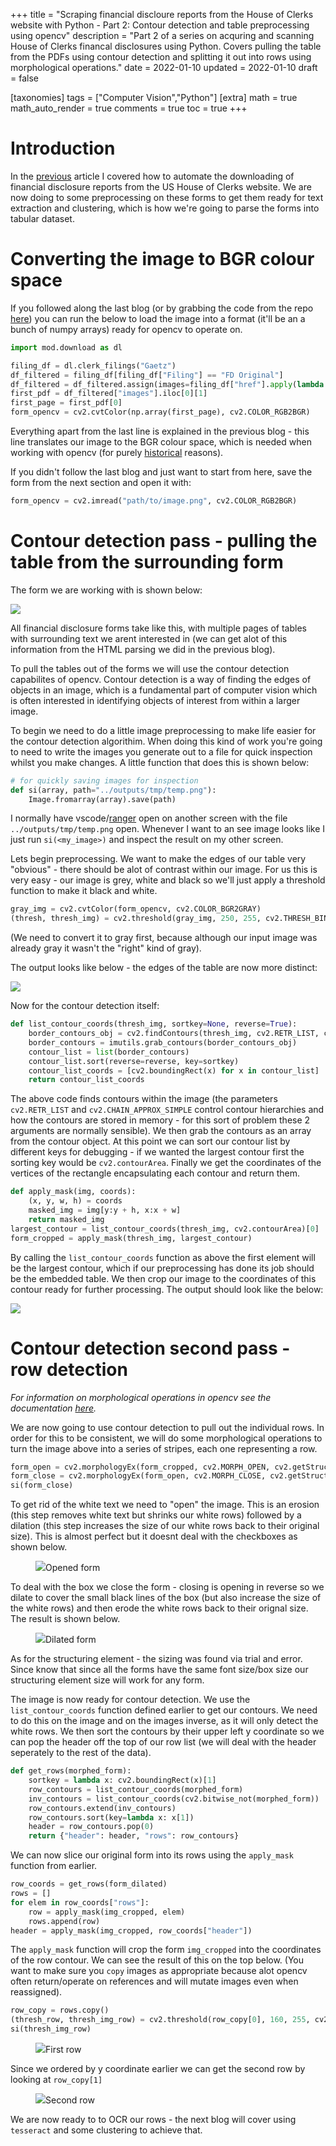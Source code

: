 +++
title = "Scraping financial discloure reports from the House of Clerks website with Python - Part 2: Contour detection and table preprocessing using opencv"
description = "Part 2 of a series on acquring and scanning House of Clerks financal disclosures using Python. Covers pulling the table from the PDFs using contour detection and splitting it out into rows using morphological operations."
date = 2022-01-10
updated = 2022-01-10
draft = false

[taxonomies]
tags = ["Computer Vision","Python"]
[extra]
math = true
math_auto_render = true
comments = true
toc = true
+++

# Introduction

In the [previous](@/posts/financial-disclosure-p1/index.md) article I covered how to automate the downloading of financial disclosure reports from the US House of Clerks website. We are now doing to some preprocessing on these forms to get them ready for text extraction and clustering, which is how we're going to parse the forms into tabular dataset.

# Converting the image to BGR colour space

If you followed along the last blog (or by grabbing the code from the repo [here]("https://github.com/jamiegl/financial-disclosure-scraper")) you can run the below to load the image into a format (it'll be an a bunch of numpy arrays) ready for opencv to operate on.

```py
import mod.download as dl

filing_df = dl.clerk_filings("Gaetz")
df_filtered = filing_df[filing_df["Filing"] == "FD Original"]
df_filtered = df_filtered.assign(images=filing_df["href"].apply(lambda x: dl.image_from_endpoint(x)))
first_pdf = df_filtered["images"].iloc[0][1]
first_page = first_pdf[0]
form_opencv = cv2.cvtColor(np.array(first_page), cv2.COLOR_RGB2BGR)
```

Everything apart from the last line is explained in the previous blog - this line translates our image to the BGR colour space, which is needed when working with opencv (for purely [historical]("https://stackoverflow.com/questions/14556545/why-opencv-using-bgr-colour-space-instead-of-rgb") reasons).

If you didn't follow the last blog and just want to start from here, save the form from the next section and open it with:

```py
form_opencv = cv2.imread("path/to/image.png", cv2.COLOR_RGB2BGR)
```

# Contour detection pass - pulling the table from the surrounding form

The form we are working with is shown below:

![](gaetzform.png)

All financial disclosure forms take like this, with multiple pages of tables with surrounding text we arent interested in (we can get alot of this information from the HTML parsing we did in the previous blog).

To pull the tables out of the forms we will use the contour detection capabilites of opencv. Contour detection is a way of finding the edges of objects in an image, which is a fundamental part of computer vision which is often interested in identifying objects of interest from within a larger image. 

To begin we need to do a little image preprocessing to make life easier for the contour detection algorithim. When doing this kind of work you're going to need to write the images you generate out to a file for quick inspection whilst you make changes. A little function that does this is shown below:
```py
# for quickly saving images for inspection
def si(array, path="../outputs/tmp/temp.png"):
    Image.fromarray(array).save(path)
```
I normally have vscode/[ranger]("https://github.com/ranger/ranger") open on another screen with the file `../outputs/tmp/temp.png` open. Whenever I want to an see image looks like I just run `si(<my_image>)` and inspect the result on my other screen. 

Lets begin preprocessing. We want to make the edges of our table very "obvious" - there should be alot of contrast within our image. For us this is very easy - our image is grey, white and black so we'll just apply a threshold function to make it black and white.

```py
gray_img = cv2.cvtColor(form_opencv, cv2.COLOR_BGR2GRAY)
(thresh, thresh_img) = cv2.threshold(gray_img, 250, 255, cv2.THRESH_BINARY_INV)
```
(We need to convert it to gray first, because although our input image was already gray it wasn't the "right" kind of gray). 

The output looks like below - the edges of the table are now more distinct:

![](threshform.png)

Now for the contour detection itself:

```py
def list_contour_coords(thresh_img, sortkey=None, reverse=True):
    border_contours_obj = cv2.findContours(thresh_img, cv2.RETR_LIST, cv2.CHAIN_APPROX_SIMPLE)
    border_contours = imutils.grab_contours(border_contours_obj)
    contour_list = list(border_contours)
    contour_list.sort(reverse=reverse, key=sortkey)
    contour_list_coords = [cv2.boundingRect(x) for x in contour_list]
    return contour_list_coords
```

The above code finds contours within the image (the parameters `cv2.RETR_LIST` and `cv2.CHAIN_APPROX_SIMPLE` control contour hierarchies and how the contours are stored in memory - for this sort of problem these 2 arguments are normally sensible). We then grab the contours as an array from the contour object. At this point we can sort our contour list by different keys for debugging - if we wanted the largest contour first the sorting key would be `cv2.contourArea`. Finally we get the coordinates of the vertices of the rectangle encapsulating each contour and return them.

```py
def apply_mask(img, coords):
    (x, y, w, h) = coords
    masked_img = img[y:y + h, x:x + w]
    return masked_img
largest_contour = list_contour_coords(thresh_img, cv2.contourArea)[0]
form_cropped = apply_mask(thresh_img, largest_contour)
```

By calling the `list_contour_coords` function as above the first element will be the largest contour, which if our preprocessing has done its job should be the embedded table. We then crop our image to the coordinates of this contour ready for further processing. The output should look like the below:

![](contourfp.png)

# Contour detection second pass - row detection

*For information on morphological operations in opencv see the documentation [here]("https://docs.opencv.org/4.x/d9/d61/tutorial_py_morphological_ops.html").*

We are now going to use contour detection to pull out the individual rows. In order for this to be consistent, we will do some morphological operations to turn the image above into a series of stripes, each one representing a row.

```py
form_open = cv2.morphologyEx(form_cropped, cv2.MORPH_OPEN, cv2.getStructuringElement(cv2.MORPH_RECT, (30,30)))
form_close = cv2.morphologyEx(form_open, cv2.MORPH_CLOSE, cv2.getStructuringElement(cv2.MORPH_RECT, (20,20)))
si(form_close)
```
To get rid of the white text we need to "open" the image. This is an erosion (this step removes white text but shrinks our white rows) followed by a dilation (this step increases the size of our white rows back to their original size). This is almost perfect but it doesnt deal with the checkboxes as shown below.

<figure>
  <img
  src="form_open.png"
  <figcaption>Opened form</figcaption>
</figure>

To deal with the box we close the form - closing is opening in reverse so we dilate to cover the small black lines of the box (but also increase the size of the white rows) and then erode the white rows back to their orignal size. The result is shown below.

<figure>
  <img
  src="form_close.png"
  <figcaption>Dilated form</figcaption>
</figure>

As for the structuring element - the sizing was found via trial and error. Since know that since all the forms have the same font size/box size our structuring element size will work for any form.

The image is now ready for contour detection. We use the `list_contour_coords` function defined earlier to get our contours. We need to do this on the image and on the images inverse, as it will only detect the white rows. We then sort the contours by their upper left y coordinate so we can pop the header off the top of our row list (we will deal with the header seperately to the rest of the data).

```py
def get_rows(morphed_form):
    sortkey = lambda x: cv2.boundingRect(x)[1]
    row_contours = list_contour_coords(morphed_form)
    inv_contours = list_contour_coords(cv2.bitwise_not(morphed_form))
    row_contours.extend(inv_contours)
    row_contours.sort(key=lambda x: x[1])
    header = row_contours.pop(0)
    return {"header": header, "rows": row_contours}
```

We can now slice our original form into its rows using the `apply_mask` function from earlier. 

```py
row_coords = get_rows(form_dilated)
rows = []
for elem in row_coords["rows"]:
    row = apply_mask(img_cropped, elem)
    rows.append(row)
header = apply_mask(img_cropped, row_coords["header"])
```

The `apply_mask` function will crop the form `img_cropped` into the coordinates of the row contour. We can see the result of this on the top below. (You want to make sure you `copy` images as appropriate because alot opencv often return/operate on references and will mutate images even when reassigned).

```py
row_copy = rows.copy()
(thresh_row, thresh_img_row) = cv2.threshold(row_copy[0], 160, 255, cv2.THRESH_BINARY)
si(thresh_img_row)
```
<figure>
  <img
  src="first_row.png"
  <figcaption>First row</figcaption>
</figure>

Since we ordered by y coordinate earlier we can get the second row by looking at `row_copy[1]`

<figure>
  <img
  src="second_row.png"
  <figcaption>Second row</figcaption>
</figure>

We are now ready to to OCR our rows - the next blog will cover using `tesseract` and some clustering to achieve that.